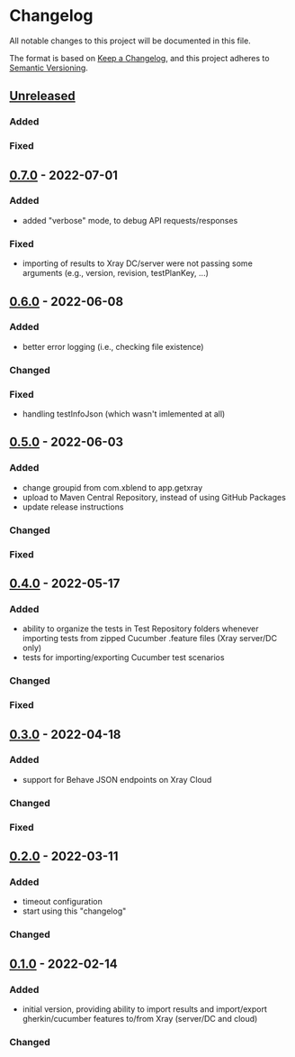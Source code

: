 # Changelog

All notable changes to this project will be documented in this file.

The format is based on [Keep a Changelog](https://keepachangelog.com/en/1.0.0/),
and this project adheres to [Semantic Versioning](https://semver.org/spec/v2.0.0.html).

## [Unreleased]

### Added

### Fixed

## [0.7.0] - 2022-07-01

### Added

- added "verbose" mode, to debug API requests/responses

### Fixed

- importing of results to Xray DC/server were not passing some arguments (e.g., version, revision,  testPlanKey, ...)

## [0.6.0] - 2022-06-08

### Added

- better error logging (i.e., checking file existence)

### Changed

### Fixed

- handling testInfoJson (which wasn't imlemented at all)

## [0.5.0] - 2022-06-03

### Added

- change groupid from com.xblend to app.getxray
- upload to Maven Central Repository, instead of using GitHub Packages
- update release instructions

### Changed

### Fixed

## [0.4.0] - 2022-05-17

### Added

- ability to organize the tests in Test Repository folders whenever importing tests from zipped Cucumber .feature files (Xray server/DC only)
- tests for importing/exporting Cucumber test scenarios

### Changed

### Fixed

## [0.3.0] - 2022-04-18

### Added

- support for Behave JSON endpoints on Xray Cloud

### Changed

### Fixed


## [0.2.0] - 2022-03-11

### Added

- timeout configuration
- start using this "changelog"

### Changed

## [0.1.0] - 2022-02-14

### Added

- initial version, providing ability to import results and import/export gherkin/cucumber features to/from Xray (server/DC and cloud)

### Changed

[unreleased]: https://github.com/Xray-App/xray-maven-plugin/compare/0.7.0...HEAD
[0.7.0]: https://github.com/Xray-App/xray-maven-plugin/compare/0.7.0...0.7.0
[0.6.0]: https://github.com/Xray-App/xray-maven-plugin/compare/0.5.0...0.6.0
[0.5.0]: https://github.com/Xray-App/xray-maven-plugin/compare/0.4.0...0.5.0
[0.4.0]: https://github.com/Xray-App/xray-maven-plugin/compare/0.3.0...0.4.0
[0.3.0]: https://github.com/Xray-App/xray-maven-plugin/compare/0.2.0...0.3.0
[0.2.0]: https://github.com/Xray-App/xray-maven-plugin/compare/0.1.0...0.2.0
[0.1.0]: https://github.com/Xray-App/xray-maven-plugin/releases/tag/0.1.0
